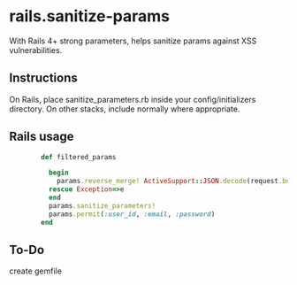 rails.sanitize-params
=====================

With Rails 4+ strong parameters, helps sanitize params against XSS vulnerabilities.

## Instructions
On Rails, place sanitize_parameters.rb inside your config/initializers directory.  On other stacks, include normally where appropriate.

## Rails usage
```ruby
        def filtered_params

          begin
            params.reverse_merge! ActiveSupport::JSON.decode(request.body.string)
          rescue Exception=>e
          end
          params.sanitize_parameters!
          params.permit(:user_id, :email, :password)
        end
```        
        

## To-Do
create gemfile